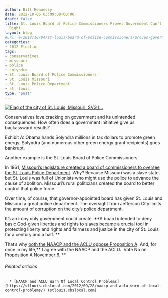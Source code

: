 ```yaml
---
author: Bill Hennessy
date: 2012-10-05 03:09:00+00:00
draft: false
title: St. Louis Board of Police Commissioners Proves Government Can’t Get Anything
  Right
layout: blog
#url: e/2012/10/04/st-louis-board-of-police-commissioners-proves-government-cant-get-anything-right/
categories:
- 2012 Election
tags:
- conservatives
- missouri
- police
- solyndra
- St. Louis Board of Police Commissioners
- St. Louis Missouri
- St. Louis Police Department
- st.-louis
type: "post"
---
```


[![Flag of the city of St. Louis, Missouri. SVG I...](https://upload.wikimedia.org/wikipedia/commons/b/b8/Flag_of_St._Louis%2C_Missouri.svg)
](https://commons.wikipedia.org/wiki/File:Flag_of_St._Louis%2C_Missouri.svg)

Conservatives love cracking on government and its unintended consequences. How often does a government initiative give us backassward results?

Exhibit A: Obama hands Solyndra millions in tax dollars to promote green energy. Solyndra (and numerous other green energy grant recipients) goes bankrupt.

Another example is the St. Louis Board of Police Commissioners.

In 1861, [Missouri’s legislature created a board of commissioners to oversee the St. Louis Police Department](https://www.stlmag.com/St-Louis-Magazine/April-2010/Think-Again-Don-039t-Know-Much-About-History/). Why? Because Missouri was a slave state, but St. Louis was full of Unionists who might use the police to advance the cause of abolition. Missouri’s rural politicians created the board to better control that police force.

Over time, of course, that governor-appointed board has given St. Louis and Missouri a great police department. The oversight from Jefferson City limits the amount of corruption on the city’s police department.

It’s an irony only government could create. **A board intended to deny basic God-given liberties and rights to slaves became a crucial tool in protecting liberty and rights and fairness and justice in the city of St. Louis for a century and a half. **

That’s why [both the NAACP and the ACLU oppose Proposition A](https://www.google.com/url?sa=t&rct=j&q=&esrc=s&source=web&cd=1&ved=0CCIQFjAA&url=http%3A%2F%2Fstlouis.cbslocal.com%2F2012%2F09%2F28%2Fnaacp-and-aclu-warn-of-local-control-problems%2F&ei=MFpqUPKaAaTnyAHJroBw&usg=AFQjCNEOMrNEBUQnTl1G9v2SoWTyH8sAQA&sig2=aSl2vouKRwHw-HQgksiKSA). And, for once in my life,** I agree with the NAACP and the ACLU.  Vote No on Proposition A November 6. **


###### Related articles





	  * [NAACP and ACLU Warn Of Local Control Problems](https://stlouis.cbslocal.com/2012/09/28/naacp-and-aclu-warn-of-local-control-problems/) (stlouis.cbslocal.com)

